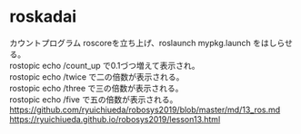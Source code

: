# roskadai
カウントプログラム
roscoreを立ち上げ、roslaunch mypkg.launch をはしらせる。  
rostopic echo /count_up で0.1づつ増えて表示され。  
rostopic echo /twice で二の倍数が表示される。  
rostopic echo /three で三の倍数が表示される。  
rostopic echo /five で五の倍数が表示される。  
https://github.com/ryuichiueda/robosys2019/blob/master/md/13_ros.md  
https://ryuichiueda.github.io/robosys2019/lesson13.html  
